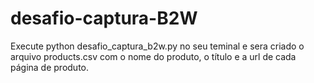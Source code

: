 # desafio-captura-B2W
Execute python desafio_captura_b2w.py no seu teminal e sera criado o arquivo products.csv com o nome do produto, o título e a url de cada página de produto.
